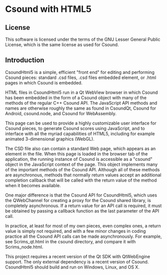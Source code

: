# Csound with HTML5

## License

This software is licensed under the terms of the GNU Lesser General Public
License, which is the same license as used for Csound.

## Introduction


CsoundHtml5 is a simple, efficient "front end" for editing and performing 
Csound pieces: standard .csd files, .csd files embedded <html> element, or 
.html pages in which Csound is embedded.

HTML files in CsoundHtml5 run in a Qt WebView browser in which Csound has 
been embedded in the form of a Csound object with many of the methods of the 
regular C++ Csound API. The JavaScript API methods and names are otherwise 
roughly the same as found in CsoundQt, Csound for Android, csound.node, and 
Csound for WebAssembly.

This page can be used to provide a highly customizable user interface for 
Csound pieces, to generate Csound scores using JavaScript, and to interface 
with all the myriad capabilities of HTML5, including for example animated 
3-dimensional graphics (WebGL). 

The CSD file also can contain a standard Web page, which appears as an <html>
element in the file. When this page is loaded in the browser tab of the
application, the running instance of Csound is accessible as a "csound"
object in the JavaScript context of the page. This object implements many of
the important methods of the Csound API. Although all of these methods are
asynchronous, methods that normally return values accept an additional
completion callback that will be called with the return value of the method
when it becomes available.

One major difference is that the Csound API for CsoundHtml5, which uses the 
QWebChannel for creating a proxy for the Csound shared library, is completely 
asynchronous. If a return value for an API call is required, it must be 
obtained by passing a callback function as the last parameter of the API call.

In practice, at least for most of my own pieces, even complex ones, a return 
value is simply not required, and with a few minor changes in coding practice 
all the Csound API calls can be made asynchronously. For example, see 
Scrims_qt.html in the csound directory, and compare it with Scrims_node.html. 

This project requires a recent version of the Qt SDK with QtWebEngine support.
The only external dependency is a recent version of Csound. CsoundHtml5 should
build and run on Windows, Linux, and OS X.
